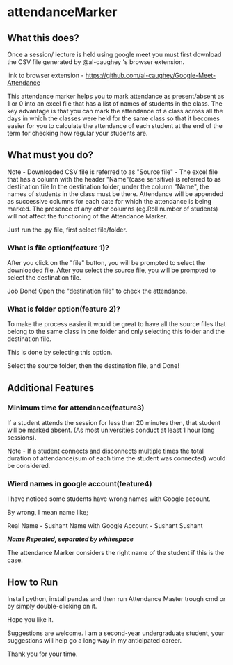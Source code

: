 # attendanceMarker

## What this does? ##

Once a session/ lecture is held using google meet you must first download the CSV file generated by @al-caughey 's browser extension.

link to browser extension - https://github.com/al-caughey/Google-Meet-Attendance

This attendance marker helps you to mark attendance as present/absent as 1 or 0 into an excel file that has a list of names of students in the class.
The key advantage is that you can mark the attendance of a class across all the days in which the classes were held for the same class so that it becomes easier for you to calculate the attendance of each student at the end of the term for checking how regular your students are.

## What must you do? ##

Note - Downloaded CSV file is referred to as "Source file"
     - The excel file that has a column with the header "Name"(case sensitive) is referred to as destination file
In the destination folder, under the column "Name", the names of students in the class must be there.
Attendance will be appended as successive columns for each date for which the attendance is being marked.
The presence of any other columns (eg.Roll number of students) will not affect the functioning of the Attendance Marker.

Just run the .py file, first select file/folder.

### What is file option(feature 1)? ###

After you click on the "file" button, you will be prompted to select the downloaded file.
After you select the source file, you will be prompted to select the destination file.

Job Done!
Open the "destination file" to check the attendance.


### What is folder option(feature 2)? ###

To make the process easier it would be great to have all the source files that belong to the same class in one folder and only selecting this folder and the destination file.

This is done by selecting this option.

Select the source folder, then the destination file, and Done!

## Additional Features ##

### Minimum time for attendance(feature3) ##

If a student attends the session for less than 20 minutes then, that student will be marked absent. (As most universities conduct at least 1 hour long sessions).

Note - If a student connects and disconnects multiple times the total duration of attendance(sum of each time the student was connected) would be considered.

### Wierd names in google account(feature4) ###

I have noticed some students have wrong names with Google account.

By wrong, I mean name like;

Real Name - Sushant
Name with Google Account - Sushant Sushant

***Name Repeated, separated by whitespace***


The attendance Marker considers the right name of the student if this is the case.



## How to Run ##

Install python, install pandas and then run Attendance Master trough cmd or by simply double-clicking on it.


Hope you like it.

Suggestions are welcome. I am a second-year undergraduate student, your suggestions will help go a long way in my anticipated career.

Thank you for your time.
